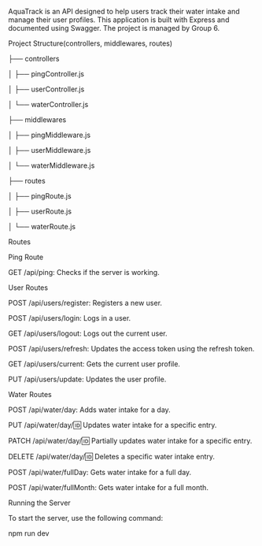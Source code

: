 AquaTrack is an API designed to help users track their water intake and manage their user profiles. This application is built with Express and documented using Swagger. The project is managed by Group 6.

Project Structure(controllers, middlewares, routes)

├── controllers

│ ├── pingController.js

│ ├── userController.js

│ └── waterController.js

├── middlewares

│ ├── pingMiddleware.js

│ ├── userMiddleware.js

│ └── waterMiddleware.js

├── routes

│ ├── pingRoute.js

│ ├── userRoute.js

│ └── waterRoute.js

Routes

Ping Route

GET /api/ping: Checks if the server is working.

User Routes

POST /api/users/register: Registers a new user.

POST /api/users/login: Logs in a user.

GET /api/users/logout: Logs out the current user.

POST /api/users/refresh: Updates the access token using the refresh token.

GET /api/users/current: Gets the current user profile.

PUT /api/users/update: Updates the user profile.

Water Routes

POST /api/water/day: Adds water intake for a day.

PUT /api/water/day/:id: Updates water intake for a specific entry.

PATCH /api/water/day/:id: Partially updates water intake for a specific entry.

DELETE /api/water/day/:id: Deletes a specific water intake entry.

POST /api/water/fullDay: Gets water intake for a full day.

POST /api/water/fullMonth: Gets water intake for a full month.

Running the Server

To start the server, use the following command:

npm run dev
